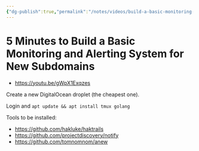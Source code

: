 ```yaml
---
{"dg-publish":true,"permalink":"/notes/videos/build-a-basic-monitoring-and-alerting-system-for-new-subdomains/","dgHomeLink":true,"dgPassFrontmatter":false,"dgShowBacklinks":true,"dgShowLocalGraph":true}
---
```


# 5 Minutes to Build a Basic Monitoring and Alerting System for New Subdomains

- <https://youtu.be/gWpX1Exqzes>

Create a new DigitalOcean droplet (the cheapest one).

Login and `apt update && apt install tmux golang`

Tools to be installed:

- <https://github.com/hakluke/haktrails>
- <https://github.com/projectdiscovery/notify>
- <https://github.com/tomnomnom/anew>